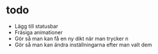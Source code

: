 # todo
- Lägg till statusbar
- Fräsiga animationer
- Gör så man kan få en ny dikt när man trycker n
- Gör så man kan ändra inställningarna efter man valt dem
